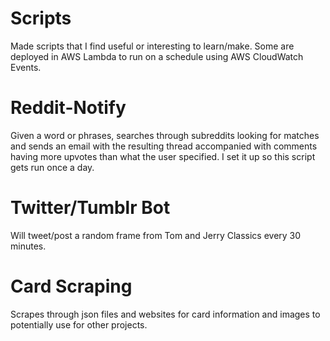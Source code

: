 # Scripts
Made scripts that I find useful or interesting to learn/make. Some are deployed in AWS Lambda to run on a schedule using AWS CloudWatch Events.

# Reddit-Notify
Given a word or phrases, searches through subreddits looking for matches and sends an email with the resulting thread accompanied with comments having more upvotes than what the user specified. I set it up so this script gets run once a day.

# Twitter/Tumblr Bot
Will tweet/post a random frame from Tom and Jerry Classics every 30 minutes.

# Card Scraping
Scrapes through json files and websites for card information and images to potentially use for other projects.